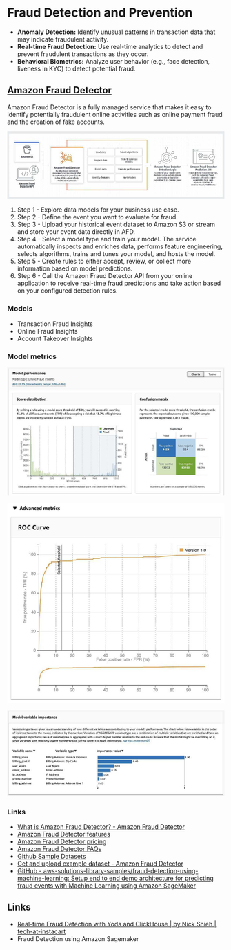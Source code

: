 # Fraud Detection and Prevention

- **Anomaly Detection:** Identify unusual patterns in transaction data that may indicate fraudulent activity.
- **Real-time Fraud Detection:** Use real-time analytics to detect and prevent fraudulent transactions as they occur.
- **Behavioral Biometrics:** Analyze user behavior (e.g., face detection, liveness in KYC) to detect potential fraud.

## [Amazon Fraud Detector](https://aws.amazon.com/fraud-detector/)

Amazon Fraud Detector is a fully managed service that makes it easy to identify potentially fraudulent online activities such as online payment fraud and the creation of fake accounts.

![Amazon Fraud Detector](../../media/Pasted%20image%2020240916160527.jpg)

1. Step 1 - Explore data models for your business use case.
2. Step 2 - Define the event you want to evaluate for fraud.
3. Step 3 - Upload your historical event dataset to Amazon S3 or stream and store your event data directly in AFD.
4. Step 4 - Select a model type and train your model. The service automatically inspects and enriches data, performs feature engineering, selects algorithms, trains and tunes your model, and hosts the model.
5. Step 5 - Create rules to either accept, review, or collect more information based on model predictions.
6. Step 6 - Call the Amazon Fraud Detector API from your online application to receive real-time fraud predictions and take action based on your configured detection rules.

### Models

- Transaction Fraud Insights
- Online Fraud Insights
- Account Takeover Insights

### Model metrics

![Model performance charts](../../media/Screenshot%202024-10-16%20at%203.52.43%20PM.jpg)

![ROC Curve](../../media/Screenshot%202024-10-16%20at%203.52.52%20PM.jpg)

![Model variable importance](../../media/Screenshot%202024-10-16%20at%203.53.40%20PM.jpg)

### Links

- [What is Amazon Fraud Detector? - Amazon Fraud Detector](https://docs.aws.amazon.com/frauddetector/latest/ug/what-is-frauddetector.html)
- [Amazon Fraud Detector features](https://aws.amazon.com/fraud-detector/features/)
- [Amazon Fraud Detector pricing](https://aws.amazon.com/fraud-detector/pricing/)
- [Amazon Fraud Detector FAQs](https://aws.amazon.com/fraud-detector/faqs/)
- [Github Sample Datasets](https://github.com/aws-samples/aws-fraud-detector-samples/tree/master/data)
- [Get and upload example dataset - Amazon Fraud Detector](https://docs.aws.amazon.com/frauddetector/latest/ug/step-1-get-s3-data.html)
- [GitHub - aws-solutions-library-samples/fraud-detection-using-machine-learning: Setup end to end demo architecture for predicting fraud events with Machine Learning using Amazon SageMaker](https://github.com/aws-solutions-library-samples/fraud-detection-using-machine-learning)

## Links

- [Real-time Fraud Detection with Yoda and ClickHouse | by Nick Shieh | tech-at-instacart](https://tech.instacart.com/real-time-fraud-detection-with-yoda-and-clickhouse-bd08e9dbe3f4)
- Fraud Detection using Amazon Sagemaker
